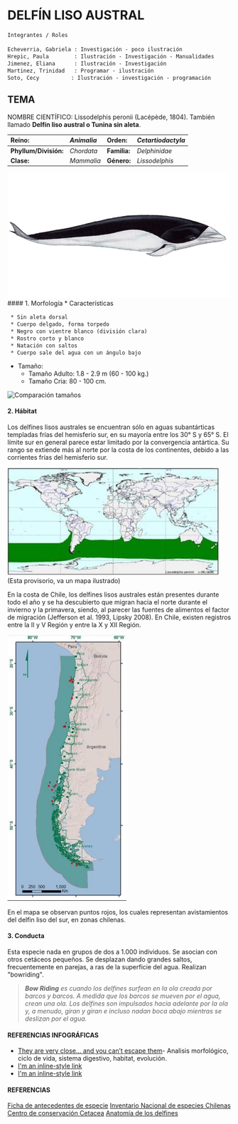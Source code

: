 DELFÍN LISO AUSTRAL
======

~~~
Integrantes / Roles

Echeverria, Gabriela : Investigación - poco ilustración
Hrepic, Paula        : Ilustración - Investigación - Manualidades
Jimenez, Eliana      : Ilustración - Investigación
Martinez, Trinidad   : Programar - ilustración
Soto, Cecy          : Ilustración - investigación - programación
~~~

## TEMA

NOMBRE CIENTÍFICO: Lissodelphis peronii (Lacépède, 1804). También llamado **Delfín liso austral o Tunina sin aleta**.
               
| Reino:      | *Animalia*         | Orden:  | *Cetartiodactyla* |
| :------------- |:-----| :-----|:------------------|
| **Phyllum/División:**     | *Chordata* | **Familia:** |  *Delphinidae*     |
| **Clase:**     |  *Mammalia*      |   **Género:** |  *Lissodelphis*    |
 
<img src="img/d_liso_grande.png" alt="ilustración delfín " width="500"  high="auto"/>
 #### 1. Morfología
* Características

     * Sin aleta dorsal
     * Cuerpo delgado, forma torpedo
     * Negro con vientre blanco (división clara)
     * Rostro corto y blanco
     * Natación con saltos
     * Cuerpo sale del agua con un ángulo bajo
     
* Tamaño:
     * Tamaño Adulto: 1.8 - 2.9 m (60 - 100 kg.)
     * Tamaño Cria: 80 - 100 cm.
     
<img src="img/tamaño.png" alt="Comparación tamaños" width="500"/>

 #### 2. Hábitat 
Los delfines lisos australes se encuentran sólo en aguas subantárticas templadas frías del hemisferio sur, en su mayoría entre los 30° S y 65° S. El límite sur
en general parece estar limitado por la convergencia antártica. Su rango se extiende más al norte por
la costa de los continentes, debido a las corrientes frías del hemisferio sur.

![Mapa mundial del habitat del delfin](img/habitat-mundial.JPG) (Esta provisorio, va un mapa ilustrado)

En la costa de Chile, los delfines lisos australes están
presentes durante todo el año y se ha descubierto que migran hacia el norte durante el invierno y la
primavera, siendo, al parecer las fuentes de alimentos el factor de migración (Jefferson et al. 1993,
Lipsky 2008). En Chile, existen registros entre la II y V Región y entre la X y XII Región. 

![Mapa Chileno del habitat del delfin](img/habitat-delfin.JPG) 

En el mapa se observan puntos rojos, los cuales representan avistamientos del delfin liso del sur, en zonas chilenas.


 #### 3. Conducta 
Esta especie nada en grupos de dos a 1.000 individuos. Se asocian con otros cetáceos pequeños. Se desplazan dando grandes saltos, frecuentemente en parejas, a ras de la superficie del agua. Realizan "bowriding".

> _**Bow Riding** es cuando los delfines surfean en la ola creada por barcos y barcos. A medida que los barcos se mueven por el agua, crean una ola. Los delfines son impulsados ​​hacia adelante por la ola y, a menudo, giran y giran e incluso nadan boca abajo mientras se deslizan por el agua._

#### REFERENCIAS INFOGRÁFICAS
* [They are very close... and you can’t escape them](https://multimedia.scmp.com/culture/article/cockroaches/)- Analisis morfológico, ciclo de vida, sistema digestivo, habitat, evolución.
* [I'm an inline-style link](https://www.google.com)
* [I'm an inline-style link](https://www.google.com)

#### REFERENCIAS
[Ficha de antecedentes de especie](http://www.mma.gob.cl/clasificacionespecies/fichas13proceso/fichas_PAC_13RCE/Lissodelphis_peronii_PAC_13RCE.pdf)
[Inventario Nacional de especies Chilenas](http://especies.mma.gob.cl/CNMWeb/Web/WebCiudadana/ficha_indepen.aspx?EspecieId=3933&Version=1)
[Centro de conservación Cetacea](https://ccc-chile.org/cetaceos/delfin-liso/)
[Anatomía de los delfines](https://www-sciencedirect-com.pucdechile.idm.oclc.org/book/9780124072299/anatomy-of-dolphins)

